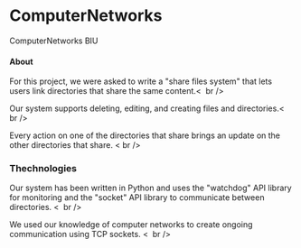 # ComputerNetworks
ComputerNetworks BIU
#### About
For this project, we were asked to write a "share files system" that lets users link directories that share the same content.<  br />

Our system supports deleting, editing, and creating files and directories.< br />

Every action on one of the directories that share brings an update on the other directories that share. < br />

### Thechnologies

Our system has been written in Python and uses the "watchdog" API library for monitoring and the "socket" API library to communicate between directories. <  br />

We used our knowledge of computer networks to create ongoing communication using TCP sockets. <  br />
